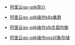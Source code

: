 - [阿里云go-sdk简介](https://help.aliyun.com/document_detail/66217.html?spm=5176.13910061.sslink.1.2e6f2d86dvnOZe)

- [阿里云go-sdk操作k8s集群](https://help.aliyun.com/document_detail/66228.html?spm=a2c4g.11186623.6.553.4dbc68d0EQ2yTK)

- [阿里云go-sdk操作slb负载均衡](https://help.aliyun.com/document_detail/66228.html?spm=a2c4g.11186623.6.553.4dbc68d0EQ2yTK)

- [阿里云go-sdk操作oss对象存储](https://github.com/kenkao/aliyun-oss-go-sdk)